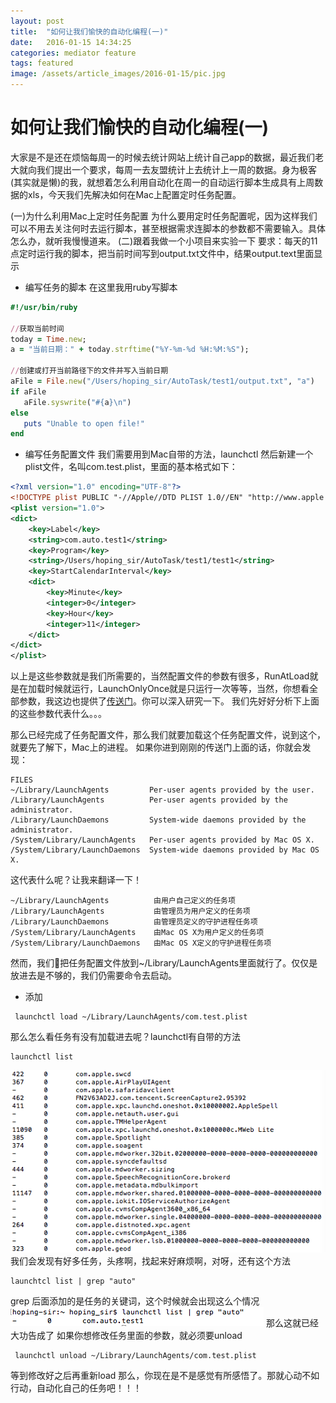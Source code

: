 ```yaml
---
layout: post
title:  "如何让我们愉快的自动化编程(一)"
date:   2016-01-15 14:34:25
categories: mediator feature
tags: featured
image: /assets/article_images/2016-01-15/pic.jpg
---
```


# 如何让我们愉快的自动化编程(一)
大家是不是还在烦恼每周一的时候去统计网站上统计自己app的数据，最近我们老大就向我们提出一个要求，每周一去友盟统计上去统计上一周的数据。身为极客(其实就是懒)的我，就想着怎么利用自动化在周一的自动运行脚本生成具有上周数据的xls，今天我们先解决如何在Mac上配置定时任务配置。

(一)为什么利用Mac上定时任务配置
为什么要用定时任务配置呢，因为这样我们可以不用去关注何时去运行脚本，甚至根据需求连脚本的参数都不需要输入。具体怎么办，就听我慢慢道来。
(二)跟着我做一个小项目来实验一下
要求：每天的11点定时运行我的脚本，把当前时间写到output.txt文件中，结果output.text里面显示
*  编写任务的脚本
  在这里我用ruby写脚本
 
```ruby
#!/usr/bin/ruby

//获取当前时间
today = Time.new; 
a = "当前日期：" + today.strftime("%Y-%m-%d %H:%M:%S");

//创建或打开当前路径下的文件并写入当前日期
aFile = File.new("/Users/hoping_sir/AutoTask/test1/output.txt", "a")
if aFile
   aFile.syswrite("#{a}\n")
else
   puts "Unable to open file!"
end
```

* 编写任务配置文件
我们需要用到Mac自带的方法，launchctl
然后新建一个plist文件，名叫com.test.plist，里面的基本格式如下：

```xml
<?xml version="1.0" encoding="UTF-8"?>
<!DOCTYPE plist PUBLIC "-//Apple//DTD PLIST 1.0//EN" "http://www.apple.com/DTDs/PropertyList-1.0.dtd">
<plist version="1.0">
<dict>
	<key>Label</key>
	<string>com.auto.test1</string>
	<key>Program</key>
	<string>/Users/hoping_sir/AutoTask/test1/test1</string>
	<key>StartCalendarInterval</key>
	<dict>
		<key>Minute</key>
		<integer>0</integer>
		<key>Hour</key>
		<integer>11</integer>
	</dict>
</dict>
</plist>
```
以上是这些参数就是我们所需要的，当然配置文件的参数有很多，RunAtLoad就是在加载时候就运行，LaunchOnlyOnce就是只运行一次等等，当然，你想看全部参数，我这边也提供了[传送门](www.baidu.com)。你可以深入研究一下。
我们先好好分析下上面的这些参数代表什么。。。

那么已经完成了任务配置文件，那么我们就要加载这个任务配置文件，说到这个，就要先了解下，Mac上的进程。
如果你进到刚刚的传送门上面的话，你就会发现：

```
FILES
~/Library/LaunchAgents         Per-user agents provided by the user.
/Library/LaunchAgents          Per-user agents provided by the administrator.
/Library/LaunchDaemons         System-wide daemons provided by the administrator.
/System/Library/LaunchAgents   Per-user agents provided by Mac OS X.
/System/Library/LaunchDaemons  System-wide daemons provided by Mac OS X.
```
这代表什么呢？让我来翻译一下！

```
~/Library/LaunchAgents          由用户自己定义的任务项
/Library/LaunchAgents           由管理员为用户定义的任务项
/Library/LaunchDaemons          由管理员定义的守护进程任务项
/System/Library/LaunchAgents    由Mac OS X为用户定义的任务项
/System/Library/LaunchDaemons   由Mac OS X定义的守护进程任务项
```
然而，我们把任务配置文件放到~/Library/LaunchAgents里面就行了。仅仅是放进去是不够的，我们仍需要命令去启动。
* 添加

 ```
  launchctl load ~/Library/LaunchAgents/com.test.plist
 ``` 
 那么怎么看任务有没有加载进去呢？launchctl有自带的方法
 
```
launchctl list
```
 ![](/assets/article_images/2016-01-15/1111111.png)
 我们会发现有好多任务，头疼啊，找起来好麻烦啊，对呀，还有这个方法
 
```
launchtcl list | grep "auto"
```
grep 后面添加的是任务的关键词，这个时候就会出现这么个情况
![](/assets/article_images/2016-01-15/22222.png)
那么这就已经大功告成了
如果你想修改任务里面的参数，就必须要unload

```
 launchctl unload ~/Library/LaunchAgents/com.test.plist
```
等到修改好之后再重新load
那么，你现在是不是感觉有所感悟了。那就心动不如行动，自动化自己的任务吧！！！
 



 


